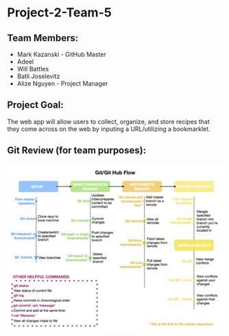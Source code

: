 # Project-2-Team-5

## Team Members:
* Mark Kazanski - GitHub Master
* Adeel 
* Will Battles
* Batli Joselevitz
* Alize Nguyen - Project Manager

## Project Goal:
The web app will allow users to collect, organize, and store recipes that they come across on the web by inputing a URL/utilizing a bookmarklet.

## Git Review (for team purposes):
![Github Review Diagram](/git-flowchart.jpg)

